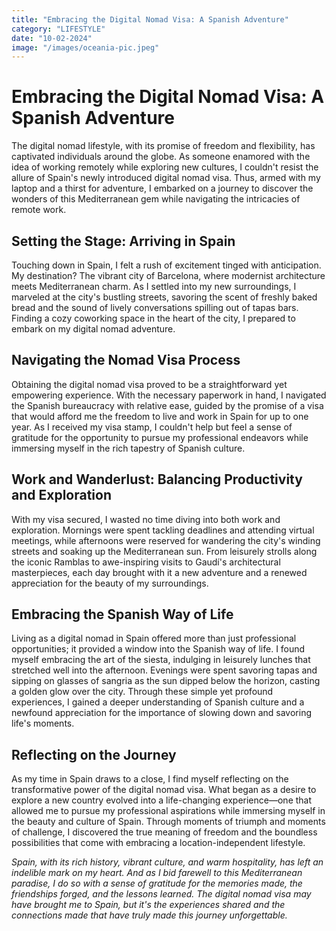 ```yaml
---
title: "Embracing the Digital Nomad Visa: A Spanish Adventure"
category: "LIFESTYLE"
date: "10-02-2024"
image: "/images/oceania-pic.jpeg"
---
```


# Embracing the Digital Nomad Visa: A Spanish Adventure

The digital nomad lifestyle, with its promise of freedom and flexibility, has captivated individuals around the globe. As someone enamored with the idea of working remotely while exploring new cultures, I couldn't resist the allure of Spain's newly introduced digital nomad visa. Thus, armed with my laptop and a thirst for adventure, I embarked on a journey to discover the wonders of this Mediterranean gem while navigating the intricacies of remote work.

## Setting the Stage: Arriving in Spain

Touching down in Spain, I felt a rush of excitement tinged with anticipation. My destination? The vibrant city of Barcelona, where modernist architecture meets Mediterranean charm. As I settled into my new surroundings, I marveled at the city's bustling streets, savoring the scent of freshly baked bread and the sound of lively conversations spilling out of tapas bars. Finding a cozy coworking space in the heart of the city, I prepared to embark on my digital nomad adventure.

## Navigating the Nomad Visa Process

Obtaining the digital nomad visa proved to be a straightforward yet empowering experience. With the necessary paperwork in hand, I navigated the Spanish bureaucracy with relative ease, guided by the promise of a visa that would afford me the freedom to live and work in Spain for up to one year. As I received my visa stamp, I couldn't help but feel a sense of gratitude for the opportunity to pursue my professional endeavors while immersing myself in the rich tapestry of Spanish culture.

## Work and Wanderlust: Balancing Productivity and Exploration

With my visa secured, I wasted no time diving into both work and exploration. Mornings were spent tackling deadlines and attending virtual meetings, while afternoons were reserved for wandering the city's winding streets and soaking up the Mediterranean sun. From leisurely strolls along the iconic Ramblas to awe-inspiring visits to Gaudí's architectural masterpieces, each day brought with it a new adventure and a renewed appreciation for the beauty of my surroundings.

## Embracing the Spanish Way of Life

Living as a digital nomad in Spain offered more than just professional opportunities; it provided a window into the Spanish way of life. I found myself embracing the art of the siesta, indulging in leisurely lunches that stretched well into the afternoon. Evenings were spent savoring tapas and sipping on glasses of sangria as the sun dipped below the horizon, casting a golden glow over the city. Through these simple yet profound experiences, I gained a deeper understanding of Spanish culture and a newfound appreciation for the importance of slowing down and savoring life's moments.

## Reflecting on the Journey

As my time in Spain draws to a close, I find myself reflecting on the transformative power of the digital nomad visa. What began as a desire to explore a new country evolved into a life-changing experience—one that allowed me to pursue my professional aspirations while immersing myself in the beauty and culture of Spain. Through moments of triumph and moments of challenge, I discovered the true meaning of freedom and the boundless possibilities that come with embracing a location-independent lifestyle.

_Spain, with its rich history, vibrant culture, and warm hospitality, has left an indelible mark on my heart. And as I bid farewell to this Mediterranean paradise, I do so with a sense of gratitude for the memories made, the friendships forged, and the lessons learned. The digital nomad visa may have brought me to Spain, but it's the experiences shared and the connections made that have truly made this journey unforgettable._
